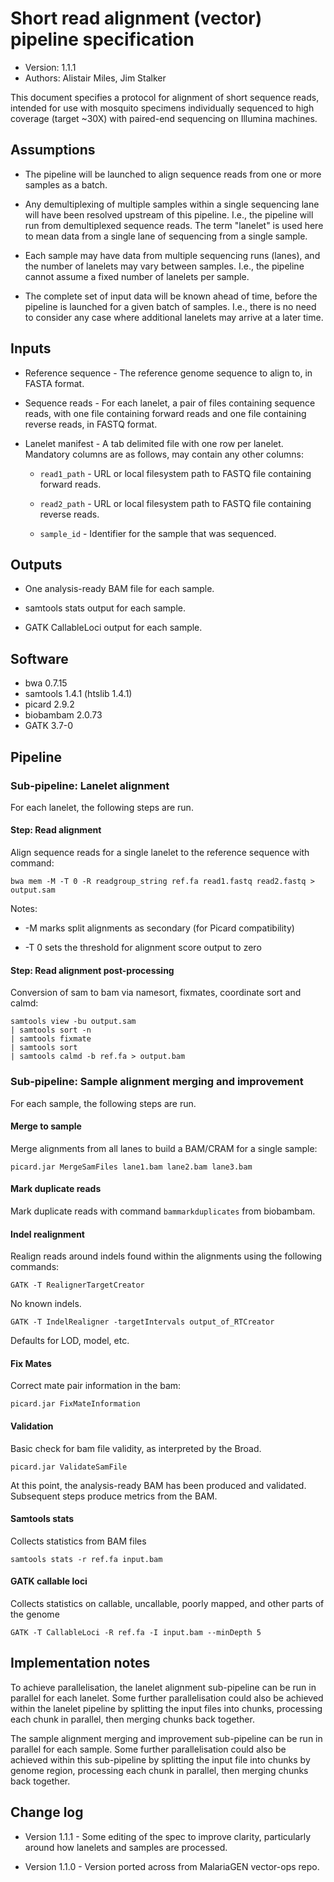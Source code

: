 # Short read alignment (vector) pipeline specification

* Version: 1.1.1
* Authors: Alistair Miles, Jim Stalker

This document specifies a protocol for alignment of short sequence
reads, intended for use with mosquito specimens individually sequenced
to high coverage (target ~30X) with paired-end sequencing on Illumina
machines.


## Assumptions

* The pipeline will be launched to align sequence reads from one or
  more samples as a batch.

* Any demultiplexing of multiple samples within a single sequencing
  lane will have been resolved upstream of this pipeline. I.e., the
  pipeline will run from demultiplexed sequence reads. The term
  "lanelet" is used here to mean data from a single lane of sequencing
  from a single sample.

* Each sample may have data from multiple sequencing runs (lanes), and
  the number of lanelets may vary between samples. I.e., the pipeline
  cannot assume a fixed number of lanelets per sample.

* The complete set of input data will be known ahead of time, before
  the pipeline is launched for a given batch of samples. I.e., there
  is no need to consider any case where additional lanelets may arrive
  at a later time.


## Inputs

* Reference sequence - The reference genome sequence to align to, in
  FASTA format.

* Sequence reads - For each lanelet, a pair of files containing
  sequence reads, with one file containing forward reads and one file
  containing reverse reads, in FASTQ format.

* Lanelet manifest - A tab delimited file with one row per
  lanelet. Mandatory columns are as follows, may contain any other
  columns:

    * `read1_path` - URL or local filesystem path to FASTQ file
      containing forward reads.

    * `read2_path` - URL or local filesystem path to FASTQ file
      containing reverse reads.

    * `sample_id` - Identifier for the sample that was sequenced.


## Outputs

* One analysis-ready BAM file for each sample.

* samtools stats output for each sample.

* GATK CallableLoci output for each sample.


## Software

* bwa 0.7.15
* samtools 1.4.1 (htslib 1.4.1)
* picard 2.9.2
* biobambam 2.0.73
* GATK 3.7-0


## Pipeline


### Sub-pipeline: Lanelet alignment

For each lanelet, the following steps are run.


#### Step: Read alignment

Align sequence reads for a single lanelet to the reference sequence with command:

```
bwa mem -M -T 0 -R readgroup_string ref.fa read1.fastq read2.fastq > output.sam
```

Notes:

* -M marks split alignments as secondary (for Picard compatibility)

* -T 0 sets the threshold for alignment score output to zero


#### Step: Read alignment post-processing

Conversion of sam to bam via namesort, fixmates, coordinate sort and
calmd:

```
samtools view -bu output.sam 
| samtools sort -n 
| samtools fixmate 
| samtools sort  
| samtools calmd -b ref.fa > output.bam
```


### Sub-pipeline: Sample alignment merging and improvement

For each sample, the following steps are run.


#### Merge to sample

Merge alignments from all lanes to build a BAM/CRAM for a single sample:

```
picard.jar MergeSamFiles lane1.bam lane2.bam lane3.bam 
```


#### Mark duplicate reads

Mark duplicate reads with command `bammarkduplicates` from biobambam.


#### Indel realignment

Realign reads around indels found within the alignments using the following commands:

```
GATK -T RealignerTargetCreator
```

No known indels.

```
GATK -T IndelRealigner -targetIntervals output_of_RTCreator
```

Defaults for LOD, model, etc.


#### Fix Mates

Correct mate pair information in the bam:

```
picard.jar FixMateInformation
```


#### Validation

Basic check for bam file validity, as interpreted by the Broad.

```
picard.jar ValidateSamFile
```

At this point, the analysis-ready BAM has been produced and validated.
Subsequent steps produce metrics from the BAM.


#### Samtools stats

Collects statistics from BAM files

```
samtools stats -r ref.fa input.bam
```


#### GATK callable loci

Collects statistics on callable, uncallable, poorly mapped, and other parts of the genome

```
GATK -T CallableLoci -R ref.fa -I input.bam --minDepth 5 
```


## Implementation notes

To achieve parallelisation, the lanelet alignment sub-pipeline can be run
in parallel for each lanelet. Some further parallelisation could also
be achieved within the lanelet pipeline by splitting the input files
into chunks, processing each chunk in parallel, then merging chunks
back together.

The sample alignment merging and improvement sub-pipeline can be run
in parallel for each sample. Some further parallelisation could also
be achieved within this sub-pipeline by splitting the input file into
chunks by genome region, processing each chunk in parallel, then
merging chunks back together.


## Change log

* Version 1.1.1 - Some editing of the spec to improve clarity,
  particularly around how lanelets and samples are processed.

* Version 1.1.0 - Version ported across from MalariaGEN vector-ops
  repo.
